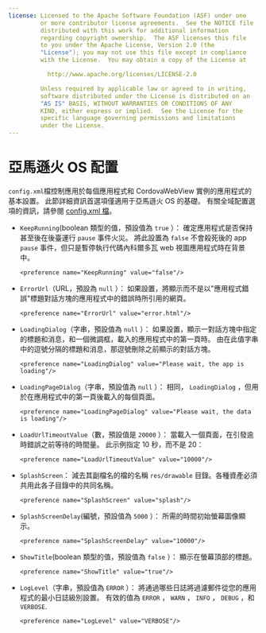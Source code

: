 ```yaml
---
license: Licensed to the Apache Software Foundation (ASF) under one
         or more contributor license agreements.  See the NOTICE file
         distributed with this work for additional information
         regarding copyright ownership.  The ASF licenses this file
         to you under the Apache License, Version 2.0 (the
         "License"); you may not use this file except in compliance
         with the License.  You may obtain a copy of the License at

           http://www.apache.org/licenses/LICENSE-2.0

         Unless required by applicable law or agreed to in writing,
         software distributed under the License is distributed on an
         "AS IS" BASIS, WITHOUT WARRANTIES OR CONDITIONS OF ANY
         KIND, either express or implied.  See the License for the
         specific language governing permissions and limitations
         under the License.
---
```


# 亞馬遜火 OS 配置

`config.xml`檔控制應用於每個應用程式和 CordovaWebView 實例的應用程式的基本設置。 此節詳細資訊首選項僅適用于亞馬遜火 OS 的基礎。 有關全域配置選項的資訊，請參閱 [config.xml 檔][1]。

 [1]: config_ref_index.md.html#The%20config.xml%20File

*   `KeepRunning`(boolean 類型的值，預設值為 `true` ）： 確定應用程式是否保持甚至後在後臺運行 `pause` 事件火災。 將此設置為 `false` 不會殺死後的 app `pause` 事件，但只是暫停執行代碼內科爾多瓦 web 視圖應用程式時在背景中。
    
        <preference name="KeepRunning" value="false"/>
        

*   `ErrorUrl`（URL，預設為 `null` ）： 如果設置，將顯示而不是以"應用程式錯誤"標題對話方塊的應用程式中的錯誤時所引用的網頁。
    
        <preference name="ErrorUrl" value="error.html"/>
        

*   `LoadingDialog`（字串，預設值為 `null` ）： 如果設置，顯示一對話方塊中指定的標題和消息，和一個微調框，載入的應用程式中的第一頁時。 由在此值字串中的逗號分隔的標題和消息，那逗號刪除之前顯示的對話方塊。
    
        <preference name="LoadingDialog" value="Please wait, the app is loading"/>
        

*   `LoadingPageDialog`（字串，預設值為 `null` ）： 相同， `LoadingDialog` ，但用於在應用程式中的第一頁後載入的每個頁面。
    
        <preference name="LoadingPageDialog" value="Please wait, the data is loading"/>
        

*   `LoadUrlTimeoutValue`（數，預設值是 `20000` ）： 當載入一個頁面，在引發逾時錯誤之前等待的時間量。 此示例指定 10 秒，而不是 20：
    
        <preference name="LoadUrlTimeoutValue" value="10000"/>
        

*   `SplashScreen`： 減去其副檔名的檔的名稱 `res/drawable` 目錄。各種資產必須共用此各子目錄中的共同名稱。
    
        <preference name="SplashScreen" value="splash"/>
        

*   `SplashScreenDelay`(編號，預設值為 `5000` ）： 所需的時間初始螢幕圖像顯示。
    
        <preference name="SplashScreenDelay" value="10000"/>
        

*   `ShowTitle`(boolean 類型的值，預設值為 `false` ）： 顯示在螢幕頂部的標題。
    
        <preference name="ShowTitle" value="true"/>
        

*   `LogLevel`（字串，預設值為 `ERROR` ）： 將通過哪些日誌將過濾郵件從您的應用程式的最小日誌級別設置。 有效的值為 `ERROR` ， `WARN` ， `INFO` ， `DEBUG` ，和`VERBOSE`.
    
        <preference name="LogLevel" value="VERBOSE"/>